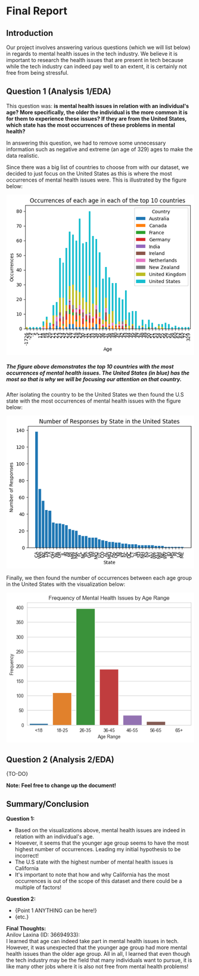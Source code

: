 # Final Report

## Introduction

Our project involves answering various questions (which we will list below) in regards to mental health issues in the tech industry. We believe it is important to research the health issues that are present in tech because while the tech industry can indeed pay well to an extent, it is certainly not free from being stressful.

## Question 1 (Analysis 1/EDA)

This question was: **is mental health issues in relation with an individual's age? More specifically, the older the individual is the more common it is for them to experience these issues? If they are from the United States, which state has the most occurrences of these problems in mental health?**

In answering this question, we had to remove some unnecessary information such as negative and extreme (an age of 329) ages to make the data realistic.

Since there was a big list of countries to choose from with our dataset, we decided to just focus on the United States as this is where the most occurrences of mental health issues were. This is illustrated by the figure below:

![Top 10 Countries](images/Analysis1-Top10-Countries.png)

##### The figure above demonstrates the top 10 countries with the most occurrences of mental health issues. The United States (in blue) has the most so that is why we will be focusing our attention on that country.

After isolating the country to be the United States we then found the U.S state with the most occurrences of mental health issues with the figure below:

![U.S States](images/Analysis1-US-States.png)

Finally, we then found the number of occurrences between each age group in the United States with the visualization below:

![Age Ranges](images/Analysis1-Age-Range.png)

## Question 2 (Analysis 2/EDA)

{TO-DO}

**Note: Feel free to change up the document!**

## Summary/Conclusion

**Question 1:**

- Based on the visualizations above, mental health issues are indeed in relation with an individual's age.
- However, it seems that the younger age group seems to have the most highest number of occurrences. Leading my initial hypothesis to be incorrect!
- The U.S state with the highest number of mental health issues is California
- It's important to note that how and why California has the most occurrences is out of the scope of this dataset and there could be a multiple of factors!
  
**Question 2:**

- {Point 1 ANYTHING can be here!}
- {etc.}

**Final Thoughts:**  
Anilov Laxina (ID: 36694933):  
I learned that age can indeed take part in mental health issues in tech. However, it was unexpected that the younger age group had more mental health issues than the older age group. All in all, I learned that even though the tech industry may be the field that many individuals want to pursue, it is like many other jobs where it is also not free from mental health problems!


